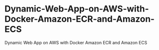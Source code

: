 # Dynamic-Web-App-on-AWS-with-Docker-Amazon-ECR-and-Amazon-ECS
Dynamic Web App on AWS with Docker Amazon ECR and Amazon ECS
